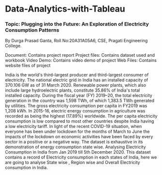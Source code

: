 # Data-Analytics-with-Tableau
<h3>Topic: Plugging into the Future: An Exploration of Electricity Consumption Patterns</h3>

By Durga Prasad Ganta, Roll No:20A31A05A6, CSE, Pragati Engineering College.

Document: Contains project report Project files: Contains dataset used and workbook Video Demo: Contains video demo of project Web Files: Contains website files of project

India is the world's third-largest producer and third-largest consumer of electricity. The national electric grid in India has an installed capacity of 370.106 GW as of 31 March 2020. Renewable power plants, which also include large hydroelectric plants, constitute 35.86% of India's total installed capacity. During the fiscal year (FY) 2019–20, the total electricity generation in the country was 1,598 TWh, of which 1,383.5 TWh generated by utilities. The gross electricity consumption per capita in FY2019 was 1,208 kWh. In 2015-16, electric energy consumption in agriculture was recorded as being the highest (17.89%) worldwide. The per capita electricity consumption is low compared to most other countries despite India having a low electricity tariff. In light of the recent COVID-19 situation, when everyone has been under lockdown for the months of March to June the impacts of the lockdown on economic activities have been faced by every sector in a positive or a negative way. The dataset is exhaustive in its demonstration of energy consumption state wise. Analysing Electricity Consumption in India from Jan 2019 till 5th December 2020. This dataset contains a record of Electricity consumption in each states of India, here we are going to analyse State wise , Region wise and Overall Electricity consumption in India.

